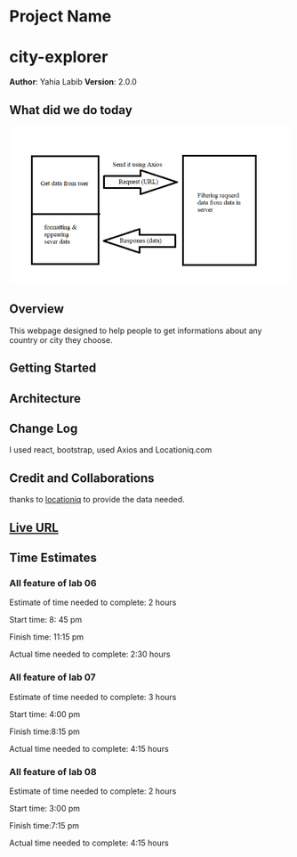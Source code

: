 
# Project Name

# city-explorer

**Author**: Yahia Labib
**Version**: 2.0.0

## What did we do today 

![img](lab07.png)

## Overview

This webpage designed to help people to get informations about any country or city they choose.

## Getting Started
<!-- What are the steps that a user must take in order to build this app on their own machine and get it running? -->

## Architecture
<!-- Provide a detailed description of the application design. What technologies (languages, libraries, etc) you're using, and any other relevant design information. -->

## Change Log

I used react, bootstrap, used Axios and Locationiq.com

## Credit and Collaborations

thanks to [locationiq](https://locationiq.com) to provide the data needed.

## [Live URL](city-finder.netlify.app)

## Time Estimates

### All feature of lab 06

Estimate of time needed to complete: 2 hours

Start time: 8: 45 pm

Finish time: 11:15 pm

Actual time needed to complete: 2:30 hours

### All feature of lab 07

Estimate of time needed to complete: 3 hours

Start time: 4:00 pm

Finish time:8:15 pm

Actual time needed to complete: 4:15 hours

### All feature of lab 08

Estimate of time needed to complete: 2 hours

Start time: 3:00 pm

Finish time:7:15 pm

Actual time needed to complete: 4:15 hours
